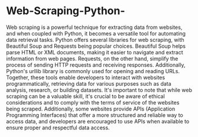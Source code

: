 # Web-Scraping-Python-
Web scraping is a powerful technique for extracting data from websites, and when coupled with Python, it becomes a versatile tool for automating data retrieval tasks. Python offers several libraries for web scraping, with Beautiful Soup and Requests being popular choices.
Beautiful Soup helps parse HTML or XML documents, making it easier to navigate and extract information from web pages.
Requests, on the other hand, simplify the process of sending HTTP requests and receiving responses. 
Additionally, Python's urllib library is commonly used for opening and reading URLs. Together, these tools enable developers to interact with websites programmatically, retrieving data for various purposes such as data analysis, research, or building datasets.
It's important to note that while web scraping can be a valuable skill, it's crucial to be aware of ethical considerations and to comply with the terms of service of the websites being scraped. Additionally, some websites provide APIs (Application Programming Interfaces) that offer a more structured and reliable way to access data, and developers are encouraged to use APIs when available to ensure proper and respectful data access.
